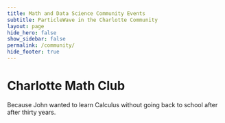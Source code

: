 ```yaml
---
title: Math and Data Science Community Events
subtitle: ParticleWave in the Charlotte Community
layout: page
hide_hero: false
show_sidebar: false
permalink: /community/
hide_footer: true
---
```

# Charlotte Math Club

Because John wanted to learn Calculus without going back to school after after thirty years.